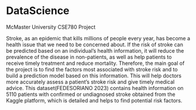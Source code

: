 # DataScience
McMaster University CSE780 Project

Stroke, as an epidemic that kills millions of people every year, has become a health issue that we need to be concerned about. If the risk of stroke can be predicted based on an individual’s health information, it will reduce the prevalence of the disease in non-patients, as well as help patients to receive timely treatment and reduce mortality. Therefore, the main goal of the project is to find the factors most associated with stroke risk and to build a prediction model based on this information. This will help doctors more accurately assess a patient’s stroke risk and give timely medical advice. This dataset(FEDESORIANO 2023) contains health information on 5110 patients with confirmed or undiagnosed stroke obtained from the Kaggle platform, which is detailed and helps to find potential risk factors.
